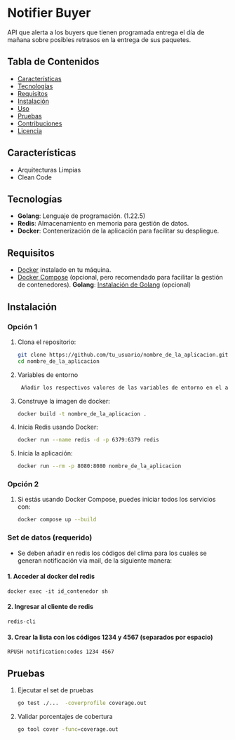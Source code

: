 # Notifier Buyer

API que alerta a los buyers que tienen programada
entrega el día de mañana sobre posibles retrasos en la entrega de sus paquetes.

## Tabla de Contenidos

- [Características](#características)
- [Tecnologías](#tecnologías)
- [Requisitos](#requisitos)
- [Instalación](#instalación)
- [Uso](#uso)
- [Pruebas](#pruebas)
- [Contribuciones](#contribuciones)
- [Licencia](#licencia)

## Características

- Arquitecturas Limpias
- Clean Code

## Tecnologías

- **Golang**: Lenguaje de programación. (1.22.5)
- **Redis**: Almacenamiento en memoria para gestión de datos.
- **Docker**: Contenerización de la aplicación para facilitar su despliegue.

## Requisitos

- [Docker](https://docs.docker.com/get-docker/) instalado en tu máquina.
- [Docker Compose](https://docs.docker.com/compose/install/) (opcional, pero recomendado para facilitar la gestión de contenedores).
**Golang**: [Instalación de Golang](https://golang.org/doc/install) (opcional)

## Instalación
### Opción 1
1. Clona el repositorio:
   ```bash
   git clone https://github.com/tu_usuario/nombre_de_la_aplicacion.git
   cd nombre_de_la_aplicacion

2. Variables de entorno
   ```bash
    Añadir los respectivos valores de las variables de entorno en el archivo config.yaml

2. Construye la imagen de docker:
    ```bash
    docker build -t nombre_de_la_aplicacion .

3. Inicia Redis usando Docker:
    ```bash
    docker run --name redis -d -p 6379:6379 redis

4. Inicia la aplicación:
    ```bash
    docker run --rm -p 8080:8080 nombre_de_la_aplicacion

### Opción 2
1. Si estás usando Docker Compose, puedes iniciar todos los servicios con:
    ```bash
    docker compose up --build

### Set de datos (requerido)
- Se deben añadir en redis los códigos del clima para los cuales se generan  notificación vía mail, de la siguiente manera:

#### 1. Acceder al docker del redis
    docker exec -it id_contenedor sh


#### 2. Ingresar al cliente de redis
    redis-cli

#### 3. Crear la lista con los códigos 1234 y 4567 (separados por espacio)
    RPUSH notification:codes 1234 4567

## Pruebas

1. Ejecutar el set de pruebas
    ```bash
    go test ./...  -coverprofile coverage.out

2. Validar porcentajes de cobertura
    ```bash
    go tool cover -func=coverage.out

